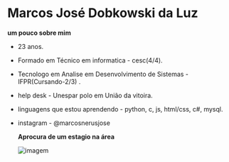# Marcos José Dobkowski da Luz 
  

**um pouco sobre mim** 

* 23 anos.  
* Formado em Técnico em informatica - cesc(4/4).
* Tecnologo em Analise em Desenvolvimento de Sistemas - IFPR(Cursando-2/3) .
* help desk - Unespar polo em União da vitoira.   
* linguagens que estou aprendendo - python, c, js, html/css, c#, mysql. 
* instagram - @marcosnerusjose



  **Aprocura de um estagio na área** 


    ![imagem](https://braziljournal.com/wp-content/uploads/2022/06/a4dbc2a7-ebd4-35ea-c76b-32f703b972a9.jpg)